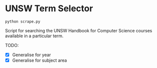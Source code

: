# UNSW Term Selector

`python scrape.py`

Script for searching the UNSW Handbook for Computer Science courses available in a particular term.

TODO:

- [x] Generalise for year
- [x] Generalise for subject area
